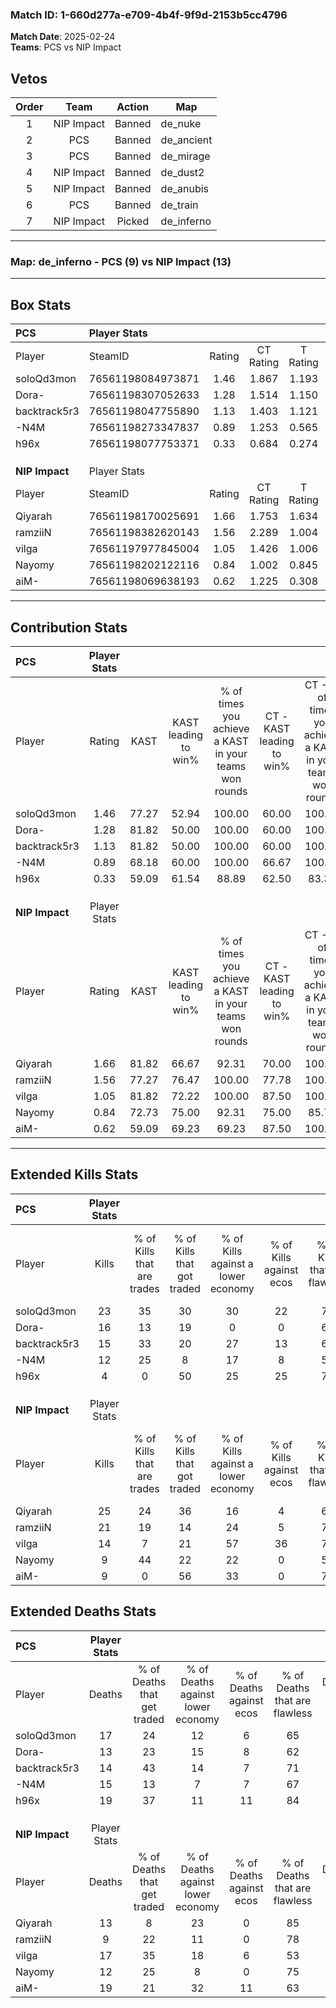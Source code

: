 ### Match ID: 1-660d277a-e709-4b4f-9f9d-2153b5cc4796  
**Match Date**: 2025-02-24  
**Teams**: PCS vs NIP Impact  

## Vetos  

| Order | Team | Action | Map |
| :---: | :--: | :----: | --- |
| 1 | NIP Impact | Banned | de_nuke |
| 2 | PCS | Banned | de_ancient |
| 3 | PCS | Banned | de_mirage |
| 4 | NIP Impact | Banned | de_dust2 |
| 5 | NIP Impact | Banned | de_anubis |
| 6 | PCS | Banned | de_train |
| 7 | NIP Impact | Picked | de_inferno |

---  

### **Map**: de_inferno - PCS (9) vs NIP Impact (13)  
---  

## Box Stats  

| **PCS**        | Player Stats      |        |           |          |       |       |       |         |        |      |     |
| :- | :- | :-: | :-: | :-: | :-: | :-: | :-: | :-: | :-: | :-: | :-: |
| Player         | SteamID           | Rating | CT Rating | T Rating | KAST  |  ADR  | Kills | Assists | Deaths | K/D  | HS% |
| soloQd3mon     | 76561198084973871 |  1.46  |   1.867   |  1.193   | 77.27 | 99.7  |  23   |    6    |   17   | 1.35 | 52  |
| Dora-          | 76561198307052633 |  1.28  |   1.514   |  1.150   | 81.82 | 87.9  |  16   |    5    |   13   | 1.23 | 43  |
| backtrack5r3   | 76561198047755890 |  1.13  |   1.403   |  1.121   | 81.82 | 61.6  |  15   |    5    |   14   | 1.07 | 53  |
| -N4M           | 76561198273347837 |  0.89  |   1.253   |  0.565   | 68.18 | 63.0  |  12   |    5    |   15   | 0.80 | 58  |
| h96x           | 76561198077753371 |  0.33  |   0.684   |  0.274   | 59.09 | 36.1  |   4   |    5    |   19   | 0.21 |  0  |
|                |                   |        |           |          |       |       |       |         |        |      |     |
|                |                   |        |           |          |       |       |       |         |        |      |     |
|                |                   |        |           |          |       |       |       |         |        |      |     |
| **NIP Impact** | Player Stats      |        |           |          |       |       |       |         |        |      |     |
| Player         | SteamID           | Rating | CT Rating | T Rating | KAST  |  ADR  | Kills | Assists | Deaths | K/D  | HS% |
| Qiyarah        | 76561198170025691 |  1.66  |   1.753   |  1.634   | 81.82 | 101.4 |  25   |    3    |   13   | 1.92 | 52  |
| ramziiN        | 76561198382620143 |  1.56  |   2.289   |  1.004   | 77.27 | 96.1  |  21   |    5    |   9    | 2.33 | 38  |
| vilga          | 76561197977845004 |  1.05  |   1.426   |  1.006   | 81.82 | 73.5  |  14   |    4    |   17   | 0.82 | 64  |
| Nayomy         | 76561198202122116 |  0.84  |   1.002   |  0.845   | 72.73 | 49.1  |   9   |    6    |   12   | 0.75 | 55  |
| aiM-           | 76561198069638193 |  0.62  |   1.225   |  0.308   | 59.09 | 60.9  |   9   |    8    |   19   | 0.47 | 66  |
---  

## Contribution Stats  

| **PCS**        | Player Stats |       |                      |                                                        |                           |                                                             |                          |                                                            |
| :- | :-: | :-: | :-: | :-: | :-: | :-: | :-: | :-: |
| Player         |    Rating    | KAST  | KAST leading to win% | % of times you achieve a KAST in your teams won rounds | CT - KAST leading to win% | CT - % of times you achieve a KAST in your teams won rounds | T - KAST leading to win% | T - % of times you achieve a KAST in your teams won rounds |
| soloQd3mon     |     1.46     | 77.27 |        52.94         |                         100.00                         |           60.00           |                           100.00                            |          42.86           |                           100.00                           |
| Dora-          |     1.28     | 81.82 |        50.00         |                         100.00                         |           60.00           |                           100.00                            |          37.50           |                           100.00                           |
| backtrack5r3   |     1.13     | 81.82 |        50.00         |                         100.00                         |           60.00           |                           100.00                            |          37.50           |                           100.00                           |
| -N4M           |     0.89     | 68.18 |        60.00         |                         100.00                         |           66.67           |                           100.00                            |          50.00           |                           100.00                           |
| h96x           |     0.33     | 59.09 |        61.54         |                         88.89                          |           62.50           |                            83.33                            |          60.00           |                           100.00                           |
|                |              |       |                      |                                                        |                           |                                                             |                          |                                                            |
|                |              |       |                      |                                                        |                           |                                                             |                          |                                                            |
|                |              |       |                      |                                                        |                           |                                                             |                          |                                                            |
| **NIP Impact** | Player Stats |       |                      |                                                        |                           |                                                             |                          |                                                            |
| Player         |    Rating    | KAST  | KAST leading to win% | % of times you achieve a KAST in your teams won rounds | CT - KAST leading to win% | CT - % of times you achieve a KAST in your teams won rounds | T - KAST leading to win% | T - % of times you achieve a KAST in your teams won rounds |
| Qiyarah        |     1.66     | 81.82 |        66.67         |                         92.31                          |           70.00           |                           100.00                            |          62.50           |                           83.33                            |
| ramziiN        |     1.56     | 77.27 |        76.47         |                         100.00                         |           77.78           |                           100.00                            |          75.00           |                           100.00                           |
| vilga          |     1.05     | 81.82 |        72.22         |                         100.00                         |           87.50           |                           100.00                            |          60.00           |                           100.00                           |
| Nayomy         |     0.84     | 72.73 |        75.00         |                         92.31                          |           75.00           |                            85.71                            |          75.00           |                           100.00                           |
| aiM-           |     0.62     | 59.09 |        69.23         |                         69.23                          |           87.50           |                           100.00                            |          40.00           |                           33.33                            |
---  

## Extended Kills Stats  

| **PCS**        | Player Stats |                            |                            |                                    |                         |                              |                                 |                                       |                    |           |
| :- | :-: | :-: | :-: | :-: | :-: | :-: | :-: | :-: | :-: | :-: |
| Player         |    Kills     | % of Kills that are trades | % of Kills that got traded | % of Kills against a lower economy | % of Kills against ecos | % of Kills that are flawless | % of Kills that are close duels | % of Kills that are assisted by flash | Pistol Round Kills | AWP Kills |
| soloQd3mon     |      23      |             35             |             30             |                 30                 |           22            |              74              |                9                |                   9                   |         0          |     1     |
| Dora-          |      16      |             13             |             19             |                 0                  |            0            |              63              |                0                |                   0                   |         0          |     1     |
| backtrack5r3   |      15      |             33             |             20             |                 27                 |           13            |              67              |                7                |                   0                   |         0          |     2     |
| -N4M           |      12      |             25             |             8              |                 17                 |            8            |              58              |                8                |                   8                   |         0          |     3     |
| h96x           |      4       |             0              |             50             |                 25                 |           25            |              75              |                0                |                  25                   |         4          |     0     |
|                |              |                            |                            |                                    |                         |                              |                                 |                                       |                    |           |
|                |              |                            |                            |                                    |                         |                              |                                 |                                       |                    |           |
|                |              |                            |                            |                                    |                         |                              |                                 |                                       |                    |           |
| **NIP Impact** | Player Stats |                            |                            |                                    |                         |                              |                                 |                                       |                    |           |
| Player         |    Kills     | % of Kills that are trades | % of Kills that got traded | % of Kills against a lower economy | % of Kills against ecos | % of Kills that are flawless | % of Kills that are close duels | % of Kills that are assisted by flash | Pistol Round Kills | AWP Kills |
| Qiyarah        |      25      |             24             |             36             |                 16                 |            4            |              64              |                8                |                   0                   |         0          |     4     |
| ramziiN        |      21      |             19             |             14             |                 24                 |            5            |              76              |                0                |                   5                   |         12         |     1     |
| vilga          |      14      |             7              |             21             |                 57                 |           36            |              79              |                0                |                   7                   |         0          |     0     |
| Nayomy         |      9       |             44             |             22             |                 22                 |            0            |              56              |                0                |                   0                   |         0          |     2     |
| aiM-           |      9       |             0              |             56             |                 33                 |            0            |              78              |                0                |                   0                   |         0          |     0     |
## Extended Deaths Stats  

| **PCS**        | Player Stats |                             |                                   |                          |                               |                            |                           |               |
| :- | :-: | :-: | :-: | :-: | :-: | :-: | :-: | :-: |
| Player         |    Deaths    | % of Deaths that get traded | % of Deaths against lower economy | % of Deaths against ecos | % of Deaths that are flawless | % of Deaths that are close | % of Deaths while blinded | Deaths to AWP |
| soloQd3mon     |      17      |             24              |                12                 |            6             |              65               |             6              |             0             |       2       |
| Dora-          |      13      |             23              |                15                 |            8             |              62               |             0              |            15             |       4       |
| backtrack5r3   |      14      |             43              |                14                 |            7             |              71               |             0              |             0             |       2       |
| -N4M           |      15      |             13              |                 7                 |            7             |              67               |             0              |             0             |       3       |
| h96x           |      19      |             37              |                11                 |            11            |              84               |             5              |             0             |       1       |
|                |              |                             |                                   |                          |                               |                            |                           |               |
|                |              |                             |                                   |                          |                               |                            |                           |               |
|                |              |                             |                                   |                          |                               |                            |                           |               |
| **NIP Impact** | Player Stats |                             |                                   |                          |                               |                            |                           |               |
| Player         |    Deaths    | % of Deaths that get traded | % of Deaths against lower economy | % of Deaths against ecos | % of Deaths that are flawless | % of Deaths that are close | % of Deaths while blinded | Deaths to AWP |
| Qiyarah        |      13      |              8              |                23                 |            0             |              85               |             0              |             0             |       1       |
| ramziiN        |      9       |             22              |                11                 |            0             |              78               |             0              |             0             |       0       |
| vilga          |      17      |             35              |                18                 |            6             |              53               |             6              |            12             |       2       |
| Nayomy         |      12      |             25              |                 8                 |            0             |              75               |             0              |             8             |       1       |
| aiM-           |      19      |             21              |                32                 |            11            |              63               |             16             |             5             |       0       |
